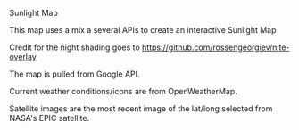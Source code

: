 ﻿Sunlight Map

This map uses a mix a several APIs to create an interactive Sunlight Map

Credit for the night shading goes to https://github.com/rossengeorgiev/nite-overlay

The map is pulled from Google API.

Current weather conditions/icons are from OpenWeatherMap.

Satellite images are the most recent image of the lat/long selected from NASA's EPIC satellite.